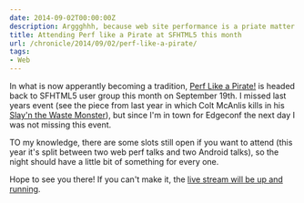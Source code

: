 ```yaml
---
date: 2014-09-02T00:00:00Z
description: Arggghhh, because web site performance is a priate matter.
title: Attending Perf like a Pirate at SFHTML5 this month
url: /chronicle/2014/09/02/perf-like-a-pirate/
tags:
- Web
---
```


In what is now apperantly becoming a tradition, [Perf Like a Pirate!](http://www.meetup.com/sfhtml5/events/199015882/) is headed back to SFHTML5 user group this month on September 19th. I missed last years event (see the piece from last year in which Colt McAnlis kills in his [Slay'n the Waste Monster](https://www.youtube.com/watch?v=RWmzxyMf2cE)), but since I'm in town for Edgeconf the next day I was not missing this event.

TO my knowledge, there are some slots still open if you want to attend (this year it's split between two web perf talks and two Android talks), so the night should have a little bit of something for every one.

Hope to see you there! If you can't make it, the [live stream will be up and running](https://www.youtube.com/watch?v=oP7at3rtLwk).